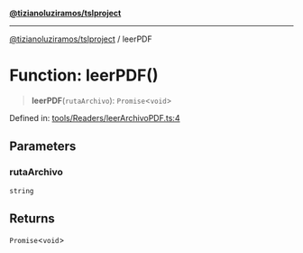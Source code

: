 [**@tizianoluziramos/tslproject**](../README.md)

***

[@tizianoluziramos/tslproject](../globals.md) / leerPDF

# Function: leerPDF()

> **leerPDF**(`rutaArchivo`): `Promise`\<`void`\>

Defined in: [tools/Readers/leerArchivoPDF.ts:4](https://github.com/tizianoluziramos/TypeScript-Lenguage-Proyect/blob/1a68252d6a31602ecc3346fe4bed87bd01ab43ff/src/tools/Readers/leerArchivoPDF.ts#L4)

## Parameters

### rutaArchivo

`string`

## Returns

`Promise`\<`void`\>
